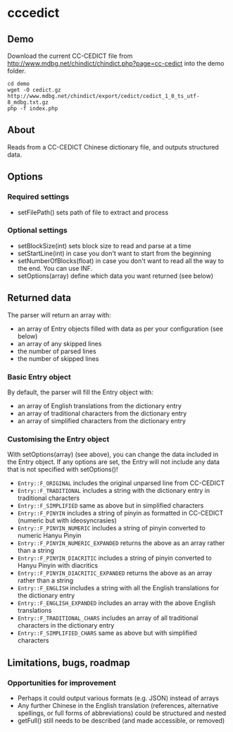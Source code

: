 # cccedict

## Demo
Download the current CC-CEDICT file from http://www.mdbg.net/chindict/chindict.php?page=cc-cedict into the demo folder.

```
cd demo
wget -O cedict.gz http://www.mdbg.net/chindict/export/cedict/cedict_1_0_ts_utf-8_mdbg.txt.gz
php -f index.php
```

## About
Reads from a CC-CEDICT Chinese dictionary file, and outputs structured data.

## Options

### Required settings
- setFilePath() sets path of file to extract and process

### Optional settings
- setBlockSize(int) sets block size to read and parse at a time
- setStartLine(int) in case you don't want to start from the beginning
- setNumberOfBlocks(float) in case you don't want to read all the way to the end. You can use INF.
- setOptions(array) define which data you want returned (see below)

## Returned data
The parser will return an array with:
- an array of Entry objects filled with data as per your configuration (see below)
- an array of any skipped lines
- the number of parsed lines
- the number of skipped lines

### Basic Entry object
By default, the parser will fill the Entry object with:
- an array of English translations from the dictionary entry
- an array of traditional characters from the dictionary entry
- an array of simplified characters from the dictionary entry

### Customising the Entry object
With setOptions(array) (see above), you can change the data included in the Entry object. If any options are set, the Entry will not include any data that is not specified with setOptions()!
- `Entry::F_ORIGINAL` includes the original unparsed line from CC-CEDICT
- `Entry::F_TRADITIONAL` includes a string with the dictionary entry in traditional characters
- `Entry::F_SIMPLIFIED` same as above but in simplified characters
- `Entry::F_PINYIN` includes a string of pinyin as formatted in CC-CEDICT (numeric but with ideosyncrasies)
- `Entry::F_PINYIN_NUMERIC` includes a string of pinyin converted to numeric Hanyu Pinyin
- `Entry::F_PINYIN_NUMERIC_EXPANDED` returns the above as an array rather than a string
- `Entry::F_PINYIN_DIACRITIC` includes a string of pinyin converted to Hanyu Pinyin with diacritics
- `Entry::F_PINYIN_DIACRITIC_EXPANDED` returns the above as an array rather than a string
- `Entry::F_ENGLISH` includes a string with all the English translations for the dictionary entry
- `Entry::F_ENGLISH_EXPANDED` includes an array with the above English translations
- `Entry::F_TRADITIONAL_CHARS` includes an array of all traditional characters in the dictionary entry
- `Entry::F_SIMPLIFIED_CHARS` same as above but with simplified characters

## Limitations, bugs, roadmap

### Opportunities for improvement
- Perhaps it could output various formats (e.g. JSON) instead of arrays
- Any further Chinese in the English translation (references, alternative spellings, or full forms of abbreviations) could be structured and nested
- getFull() still needs to be described (and made accessible, or removed)
